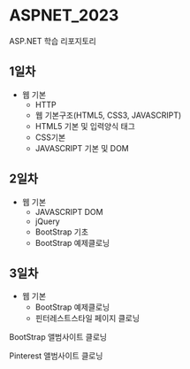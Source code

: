 # ASPNET_2023
ASP.NET 학습 리포지토리

## 1일차
- 웹 기본
	- HTTP
	- 웹 기본구조(HTML5, CSS3, JAVASCRIPT)
	- HTML5 기본 및 입력양식 태그
	- CSS기본
	- JAVASCRIPT 기본 및 DOM

## 2일차
- 웹 기본
	- JAVASCRIPT DOM
	- jQuery
	- BootStrap 기초
	- BootStrap 예제클로닝
	
## 3일차
- 웹 기본	
	- BootStrap 예제클로닝
	- 핀터레스트스타일 페이지 클로닝
	
BootStrap 앨범사이트 클로닝	

Pinterest 앨범사이트 클로닝
	
